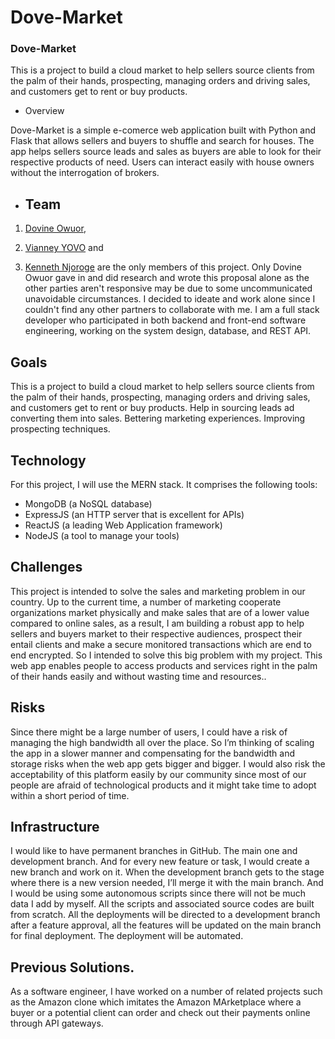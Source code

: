 # Dove-Market

### Dove-Market

This is a project to build a cloud market to help sellers source clients from the palm of their hands, prospecting, managing orders and driving sales, and customers get to rent or buy products. 


* Overview 

Dove-Market is a simple e-comerce web application built with Python and Flask that allows sellers and buyers to shuffle and search for houses. The app helps sellers source leads and sales as buyers are able to look for their respective products of need. Users can interact easily with house owners without the interrogation of brokers.

* ## Team

1. [Dovine Owuor](https://dovineowuor.github.io),

2. [Vianney YOVO](https://github.com/vianneyyovo) and 

3. [Kenneth Njoroge](https://github.com/kennethnjoroge) are the only members of this project. Only Dovine Owuor gave in and did research and wrote this proposal alone as the other parties aren't responsive may be due to some uncommunicated unavoidable circumstances. I decided to ideate and work alone since I couldn't find any other partners to collaborate with me. I am a full stack developer who participated in both backend and front-end software engineering, working on the system design, database, and REST API.

## Goals

This is a project to build a cloud market to help sellers source clients from the palm of their hands, prospecting, managing orders and driving sales, and customers get to rent or buy products.
Help in sourcing leads ad converting them into sales. 
Bettering marketing experiences.
Improving prospecting techniques.

## Technology

For this project, I will use the MERN stack. It comprises the following tools:

* MongoDB (a NoSQL database)
* ExpressJS (an HTTP server that is excellent for APIs)
* ReactJS (a leading Web Application framework)
* NodeJS (a tool to manage your tools)

## Challenges
This project is intended to solve the sales and marketing problem in our country. Up to the current time, a number of marketing cooperate organizations market physically and make sales that are of a lower value compared to online sales, as a result, I am building a robust app to help sellers and buyers market to their respective audiences, prospect their entail clients and make a secure monitored transactions which are end to end encrypted. So I intended to solve this big problem with my project. This web app enables people to access products and services right in the palm of their hands easily and without wasting time and resources..

## Risks
Since there might be a large number of users, I could have a risk of managing the high bandwidth all over the place. So I’m thinking of scaling the app in a slower manner and compensating for the bandwidth and storage risks when the web app gets bigger and bigger. I would also risk the acceptability of this platform easily by our community since most of our people are afraid of technological products and it might take time to adopt within a short period of time.

## Infrastructure
I would like to have permanent branches in GitHub. The main one and development branch. And for every new feature or task, I would create a new branch and work on it. When the development branch gets to the stage where there is a new version needed, I’ll merge it with the main branch. And I would be using some autonomous scripts since there will not be much data I add by myself. All the scripts and associated source codes are built from scratch. All the deployments will be directed to a development branch after a feature approval, all the features will be updated on the main branch for final deployment. The deployment will be automated.

## Previous Solutions.
As a software engineer, I have worked on a number of related projects such as the Amazon clone which imitates the Amazon MArketplace where a buyer or a potential client can order and check out their payments online through API gateways.


